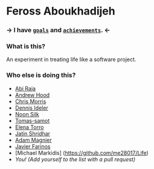# Feross Aboukhadijeh

### → I have [`goals`](https://github.com/ghaseminya/Life/issues?state=open) and [`achievements`](https://github.com/ghaseminya/Life/issues?state=closed). ←

### What is this?

An experiment in treating life like a software project.

### Who else is doing this?

- [Abi Raja](https://github.com/abi/life/issues?state=open)
- [Andrew Hood](https://github.com/andrewhood125/Life/issues)
- [Chris Morris](https://github.com/ChrisMorrisOrg/life/issues?state=open)
- [Dennis Ideler](https://github.com/dideler/life/issues)
- [Noon Silk](https://github.com/silky/Life)
- [Tomas-samot](https://github.com/tomas-samot/Life)
- [Elena Torro](https://github.com/elenatorro/Life)
- [Jatin Shridhar](https://github.com/jatins/Life)
- [Adam Magnier](https://github.com/qsypoq/Life)
- [Javier Farinos](https://github.com/jafamo/Life)
- [Michael Markidis] (https://github.com/me28017/Life)
- *You! (Add yourself to the list with a pull request)*
